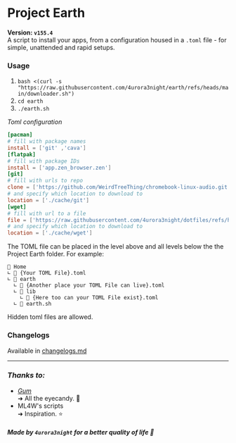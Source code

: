# Project Earth 
**Version: `v155.4`** \
A script to install your apps, from a configuration housed in a `.toml` file - for simple, unattended and rapid setups. 

### Usage
1. `bash <(curl -s "https://raw.githubusercontent.com/4urora3night/earth/refs/heads/main/downloader.sh")`
2. `cd earth`
3. `./earth.sh`

_Toml configuration_
```toml
[pacman]
# fill with package names
install = ['git' ,'cava']
[flatpak]
# fill with package IDs
install = ['app.zen_browser.zen']
[git]
# fill with urls to repo 
clone = ['https://github.com/WeirdTreeThing/chromebook-linux-audio.git']
# and specify which location to download to
location = ['./cache/git']
[wget]
# fill with url to a file
file = ['https://raw.githubusercontent.com/4urora3night/dotfiles/refs/heads/main/pac.toml']
# and specify which location to download to
location = ['./cache/wget']
```

The TOML file can be placed in the level above and all levels below the the Project Earth folder. For example:
```
📁 Home
∟ 📄 {Your TOML File}.toml
∟ 📁 earth
  ∟ 📄 {Another place your TOML File can live}.toml
  ∟ 📁 lib
    ∟ 📄 {Here too can your TOML File exist}.toml
  ∟ 📄 earth.sh
```
Hidden toml files are allowed.



### Changelogs 
Available in  [changelogs.md](https://github.com/4urora3night/earth/blob/tera/changelog.md)

---
### *Thanks to:*
- [*Gum*](https://github.com/charmbracelet/gum) \
	➜ All the eyecandy. 👀
- ML4W's scripts \
  ➜ Inspiration. ⭐
	
##### Made by `4urora3night` for a better quality of life 🌟

